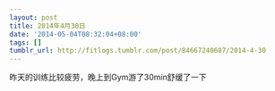 ```yaml
---
layout: post
title: 2014年4月30日
date: '2014-05-04T08:32:04+08:00'
tags: []
tumblr_url: http://fitlogs.tumblr.com/post/84667240687/2014-4-30
---
```

昨天的训练比较疲劳，晚上到Gym游了30min舒缓了一下

